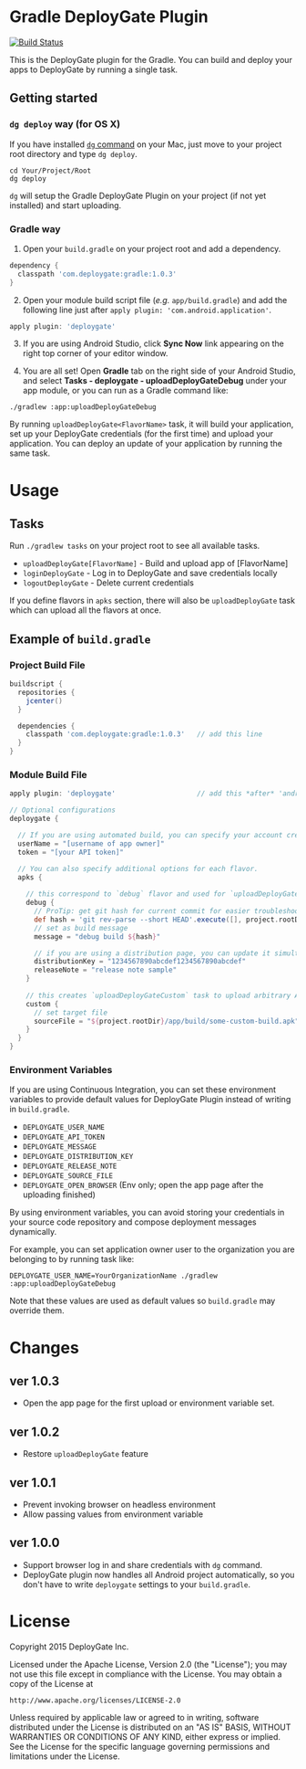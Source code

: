 #  Gradle DeployGate Plugin

[![Build Status](https://travis-ci.org/DeployGate/gradle-deploygate-plugin.png?branch=master)](https://travis-ci.org/DeployGate/gradle-deploygate-plugin)

This is the DeployGate plugin for the Gradle. You can build and deploy your apps to DeployGate by running a single task.

## Getting started

### `dg deploy` way (for OS X)

If you have installed [`dg` command](https://github.com/deploygate/deploygate-cli) on your Mac, just move to your project root directory and type `dg deploy`.

```
cd Your/Project/Root
dg deploy
```

`dg` will setup the Gradle DeployGate Plugin on your project (if not yet installed) and start uploading.


### Gradle way 

1) Open your <code>build.gradle</code> on your project root and add a dependency.
```groovy
dependency {
  classpath 'com.deploygate:gradle:1.0.3'
}
```

2) Open your module build script file (<em>e.g.</em> <code>app/build.gradle</code>) and add the following line just after <code>apply plugin: 'com.android.application'</code>.
```groovy
apply plugin: 'deploygate'
```

3) If you are using Android Studio, click <strong>Sync Now</strong> link appearing on the right top corner of your editor window.

4) You are all set! Open <strong>Gradle</strong> tab on the right side of your Android Studio, and select <strong>Tasks - deploygate - uploadDeployGateDebug</strong> under your app module, or you can run as a Gradle command like:
```
./gradlew :app:uploadDeployGateDebug
```

By running `uploadDeployGate<FlavorName>` task, it will build your application,
set up your DeployGate credentials (for the first time) and upload your application.
You can deploy an update of your application by running the same task.


# Usage

## Tasks

Run `./gradlew tasks` on your project root to see all available tasks. 

* `uploadDeployGate[FlavorName]` - Build and upload app of [FlavorName]
* `loginDeployGate` - Log in to DeployGate and save credentials locally
* `logoutDeployGate` - Delete current credentials

If you define flavors in `apks` section, there will also be `uploadDeployGate` task which can upload all the flavors at once.   

## Example of `build.gradle`

### Project Build File

```groovy
buildscript {
  repositories {
    jcenter()
  }

  dependencies {
    classpath 'com.deploygate:gradle:1.0.3'   // add this line
  }
}
```

### Module Build File

```groovy
apply plugin: 'deploygate'                    // add this *after* 'android' plugin 

// Optional configurations
deploygate {

  // If you are using automated build, you can specify your account credentials like this
  userName = "[username of app owner]"
  token = "[your API token]"

  // You can also specify additional options for each flavor.
  apks {
    
    // this correspond to `debug` flavor and used for `uploadDeployGateDebug` task 
    debug {
      // ProTip: get git hash for current commit for easier troubleshooting
      def hash = 'git rev-parse --short HEAD'.execute([], project.rootDir).in.text.trim()
      // set as build message
      message = "debug build ${hash}"

      // if you are using a distribution page, you can update it simultaneously
      distributionKey = "1234567890abcdef1234567890abcdef"
      releaseNote = "release note sample"
    }
    
    // this creates `uploadDeployGateCustom` task to upload arbitrary APK file 
    custom {
      // set target file
      sourceFile = "${project.rootDir}/app/build/some-custom-build.apk"
    }
  }
}
```

### Environment Variables

If you are using Continuous Integration, you can set these environment variables 
to provide default values for DeployGate Plugin instead of writing in `build.gradle`.

 * `DEPLOYGATE_USER_NAME`
 * `DEPLOYGATE_API_TOKEN`
 * `DEPLOYGATE_MESSAGE`
 * `DEPLOYGATE_DISTRIBUTION_KEY`
 * `DEPLOYGATE_RELEASE_NOTE`
 * `DEPLOYGATE_SOURCE_FILE`
 * `DEPLOYGATE_OPEN_BROWSER` (Env only; open the app page after the uploading finished) 

By using environment variables, you can avoid storing your credentials
in your source code repository and compose deployment messages dynamically.

For example, you can set application owner user to the organization you are belonging to
by running task like:

```
DEPLOYGATE_USER_NAME=YourOrganizationName ./gradlew :app:uploadDeployGateDebug
```

Note that these values are used as default values so `build.gradle` may override them.


# Changes

## ver 1.0.3

 * Open the app page for the first upload or environment variable set.

## ver 1.0.2

 * Restore `uploadDeployGate` feature

## ver 1.0.1

 * Prevent invoking browser on headless environment
 * Allow passing values from environment variable

## ver 1.0.0

 * Support browser log in and share credentials with `dg` command. 
 * DeployGate plugin now handles all Android project automatically, so you don't have to write `deploygate` settings to your `build.gradle`.

# License

Copyright 2015 DeployGate Inc.

Licensed under the Apache License, Version 2.0 (the "License"); you may not use this file except in compliance with the License. You may obtain a copy of the License at

```
http://www.apache.org/licenses/LICENSE-2.0
```
Unless required by applicable law or agreed to in writing, software distributed under the License is distributed on an "AS IS" BASIS, WITHOUT WARRANTIES OR CONDITIONS OF ANY KIND, either express or implied. See the License for the specific language governing permissions and limitations under the License.
